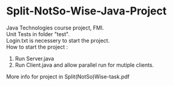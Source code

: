 # Split-NotSo-Wise-Java-Project
Java Technologies course project, FMI.  
Unit Tests in folder "test".  
Login.txt is necessery to start the project.  
How to start the project :  
1. Run Server.java
2. Run Client.java and allow parallel run for mutiple clients.

More info for project in Split(NotSo)Wise-task.pdf
